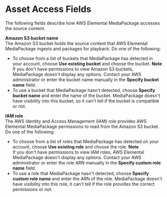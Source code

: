 # Asset Access Fields<a name="asset-create-access"></a>

The following fields describe how AWS Elemental MediaPackage accesses the source content\.

****Amazon S3 bucket name****  
The Amazon S3 bucket holds the source content that AWS Elemental MediaPackage ingests and packages for playback\. Do one of the following:  
+ To choose from a list of buckets that MediaPackage has detected in your account, choose **Use existing bucket** and choose the bucket\.
**Note**  
If you don't have permissions to view Amazon S3 buckets, MediaPackage doesn't display any options\. Contact your AWS administrator or enter the bucket name manually in the **Specify bucket name** field\.
+ To use a bucket that MediaPackage hasn't detected, choose **Specify bucket name** and enter the name of the bucket\. MediaPackage doesn't have visibility into this bucket, so it can't tell if the bucket is compatible or not\.

****IAM role****  
The AWS Identity and Access Management \(IAM\) role provides AWS Elemental MediaPackage permissions to read from the Amazon S3 bucket\. Do one of the following:  
+ To choose from a list of roles that MediaPackage has detected on your account, choose **Use existing role** and choose the role\.
**Note**  
If you don't have permissions to view IAM roles, AWS Elemental MediaPackage doesn't display any options\. Contact your AWS administrator or enter the role ARN manually in the **Specify custom role name** field\.
+ To use a role that MediaPackage hasn't detected, choose **Specify custom role name** and enter the ARN of the role\. MediaPackage doesn't have visibility into this role, it can't tell if the role provides the correct permissions or not\.